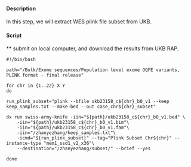 #### Description
In this step, we will extract WES plink file subset from UKB.

#### Script
** submit on local computer, and download the results from UKB RAP.

```
#!/bin/bash

path="/Bulk/Exome sequences/Population level exome OQFE variants, PLINK format - final release"

for chr in {1..22} X Y
do

run_plink_subset="plink --bfile ukb23158_c${chr}_b0_v1 --keep keep_samples.txt --make-bed --out case_chr${chr}_subset"

dx run swiss-army-knife -iin="${path}/ukb23158_c${chr}_b0_v1.bed" \
    -iin="${path}/ukb23158_c${chr}_b0_v1.bim"\
    -iin="${path}/ukb23158_c${chr}_b0_v1.fam"\
    -iin="/zhanyezhang/keep_samples.txt"\
    -icmd="${run_plink_subset}" --tag="Plink Subset Chr${chr}" --instance-type "mem1_ssd1_v2_x36"\
    --destination="/zhanyezhang/subset/" --brief --yes

done

```
